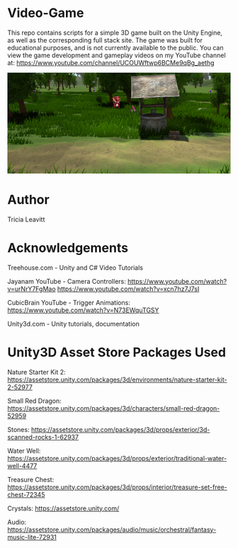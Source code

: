 # Video-Game

This repo contains scripts for a simple 3D game built on the Unity Engine, as well as the corresponding full stack site. The game was built for educational purposes, and is not currently available to the public. You can view the game development and gameplay videos on my YouTube channel at: https://www.youtube.com/channel/UCOUWftwp6BCMe9qBg_aethg 

![Videogame Screenshot](./website/client/src/screenshot1.png?raw=true "Game Screenshot")


# Author

Tricia Leavitt

# Acknowledgements

Treehouse.com - Unity and C# Video Tutorials

Jayanam YouTube - Camera Controllers:
https://www.youtube.com/watch?v=urNrY7FgMao
https://www.youtube.com/watch?v=xcn7hz7J7sI

CubicBrain YouTube - Trigger Animations:
https://www.youtube.com/watch?v=N73EWquTGSY

Unity3d.com - Unity tutorials, documentation

# Unity3D Asset Store Packages Used
Nature Starter Kit 2: 
https://assetstore.unity.com/packages/3d/environments/nature-starter-kit-2-52977

Small Red Dragon: 
https://assetstore.unity.com/packages/3d/characters/small-red-dragon-52959

Stones:
https://assetstore.unity.com/packages/3d/props/exterior/3d-scanned-rocks-1-62937

Water Well:
https://assetstore.unity.com/packages/3d/props/exterior/traditional-water-well-4477

Treasure Chest:
https://assetstore.unity.com/packages/3d/props/interior/treasure-set-free-chest-72345

Crystals: 
https://assetstore.unity.com/

Audio: 
https://assetstore.unity.com/packages/audio/music/orchestral/fantasy-music-lite-72931
